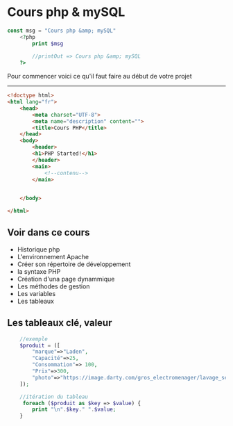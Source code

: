 # Cours php &amp; mySQL

```php
const msg = "Cours php &amp; mySQL"
    <?php 
        print $msg
        
        //printOut => Cours php &amp; mySQL
    ?>
```
Pour commencer voici ce qu'il faut faire au début de votre projet

***
```html
<!doctype html>
<html lang="fr">
    <head>
        <meta charset="UTF-8">
        <meta name="description" content="">
        <title>Cours PHP</title>
    </head>
    <body>
        <header>
        <h1>PHP Started!</h1> 
        </header>
        <main>
            <!--contenu-->
        </main>   
    

    </body>

</html>
```
## Voir dans ce cours
* Historique php
* L'environnement Apache
* Créer son répertoire de développement
* la syntaxe PHP
* Création d'una page dynammique
* Les méthodes de gestion
* Les variables
* Les tableaux

## Les tableaux clé, valeur
```php
    //exemple 
    $produit = ([
        "marque"=>"Laden",
        "Capacité"=>25,
        "Consommation"=> 100,
        "Prix"=>300, 
        "photo"=>"https://image.darty.com/gros_electromenager/lavage_sechage/lave-linge_ouverture_dessus/proline_ptl5511_n_t2010124878493A_151655576.jpg"
    ]);

    //itération du tableau
     foreach ($produit as $key => $value) {
        print "\n".$key." ".$value;
    }

```






